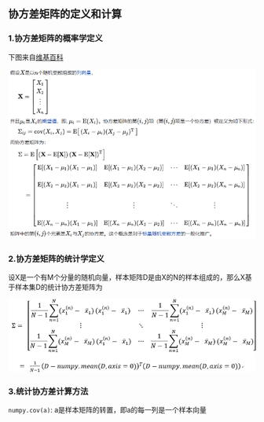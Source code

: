 ## 协方差矩阵的定义和计算

### 1.协方差矩阵的概率学定义

下图来自[维基百科](https://zh.wikipedia.org/wiki/%E5%8D%8F%E6%96%B9%E5%B7%AE%E7%9F%A9%E9%98%B5)

![](/assets/math002_01.PNG)

### 2.协方差矩阵的统计学定义

设X是一个有M个分量的随机向量，样本矩阵D是由X的N的样本组成的，那么X基于样本集D的统计协方差矩阵为

![](/assets/math002_02.PNG)

### 3.统计协方差计算方法

`numpy.cov(a)`: a是样本矩阵的转置，即a的每一列是一个样本向量

